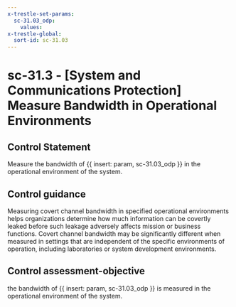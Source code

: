 ```yaml
---
x-trestle-set-params:
  sc-31.03_odp:
    values:
x-trestle-global:
  sort-id: sc-31.03
---
```


# sc-31.3 - \[System and Communications Protection\] Measure Bandwidth in Operational Environments

## Control Statement

Measure the bandwidth of {{ insert: param, sc-31.03_odp }} in the operational environment of the system.

## Control guidance

Measuring covert channel bandwidth in specified operational environments helps organizations determine how much information can be covertly leaked before such leakage adversely affects mission or business functions. Covert channel bandwidth may be significantly different when measured in settings that are independent of the specific environments of operation, including laboratories or system development environments.

## Control assessment-objective

the bandwidth of {{ insert: param, sc-31.03_odp }} is measured in the operational environment of the system.
